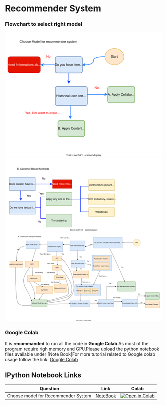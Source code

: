 # Recommender System

### Flowchart to select right model
<img src="./images/recommendations_system.svg">

<img src="./images/contant based method.svg">

<img src="./images/collaborative and hybrid.svg">

### Google Colab

 It is **recommanded** to run all the code in **Google Colab**.As most of the program require righ memory and GPU.Please upload the python notebook files available under [Note Book]For more tutorial related to Google colab usage follow the link: [Google Colab](https://colab.research.google.com/)
## IPython Notebook Links
 | Question  | Link  |Colab|
| --- | ----------- | ----------- | 
|Choose model for Recommender System | [NoteBook](https://github.com/csekankan/MTP-Recommender/blob/main/colab/Recommender_system_Model_Selection.ipynb) | [![Open in Colab](https://colab.research.google.com/assets/colab-badge.svg)](https://colab.research.google.com/drive/1UAgkbApjdq3rc1Oya9nu7CzgNjO3Kp_m#scrollTo=MDjIywVNWKNv)|





